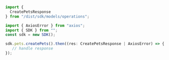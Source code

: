 <!-- Start SDK Example Usage -->
```typescript
import {
  CreatePetsResponse
} from "/dist/sdk/models/operations";

import { AxiosError } from "axios";
import { SDK } from "";
const sdk = new SDK();

sdk.pets.createPets().then((res: CreatePetsResponse | AxiosError) => {
   // handle response
});
```
<!-- End SDK Example Usage -->